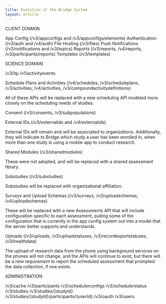 ```yaml
---
title: Evolution of the Bridge System
layout: article
---
```


CLIENT DOMAIN

App Config (/v3/appconfigs and /v3/appconfigs/elements)
Authentication (/v3/auth and /v4/auth)
File Hosting (/v3/files)
Push Notifications (/v3/notifications and /v3/topics)
Reports (/v3/reports, /v4/reports, /v3/participants/reports)
Templates (/v3/templates)


SCIENCE DOMAIN

/v3/itp
/v1/activityevents

Schedule Plans and Activities (/v4/schedules, /v3/scheduleplans, /v3/activities, /v4/activities, /v3/compoundactivitydefinitions)

All of these APIs will be replaced with a new scheduling API modeled more closely on the scheduling needs of studies.

Consent (/v3/consents, /v3/subpopulations)

External IDs (/v3/externalids and /v4/externalids)

External IDs will remain and will be associated to organizations. Additionally, they will indicate to Bridge which study a user has been enrolled in, when more than one study is using a mobile app to conduct research.

Shared Modules (/v3/sharedmodules)

These were not adopted, and will be replaced with a shared assessment library.

Substudies (/v3/substudies)

Substudies will be replaced with organizational affiliation.

Surveys and Upload Schemas (/v3/surveys, /v3/uploadschemas, /v4/uploadschemas)

These will be replaced with a new Assessments API that will include configuration specific to each assessment, pulling some of the configuration that is currently in the app config system out into a model that the server better supports and understands.

Uploads (/v3/uploads, /v3/uploadstatuses, /v3/recordexportstatuses, /v3/healthdata)

The upload of research data from the phone using background services on the phones will not change, and the APIs will continue to exist, but there will be a new requirement to report the scheduled assessment that prompted the data collection, if one exists. 

ADMINISTRATION

/v3/cache
/v3/participants
/v3/schedulerconfigs
/v3/schedulerstatus
/v3/studies
/v3/studies/{studyId}
/v3/studies/{studyId}/participants/{userId}
/v3/oauth
/v3/users
